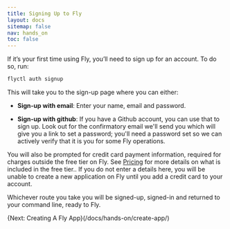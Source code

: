 ```yaml
---
title: Signing Up to Fly
layout: docs
sitemap: false
nav: hands_on
toc: false
---
```


If it’s your first time using Fly, you’ll need to sign up for an account. To do so, run:

```cmd
flyctl auth signup
```

This will take you to the sign-up page where you can either:

* **Sign-up with email**: Enter your name, email and password. 

* **Sign-up with github**: If you have a Github account, you can use that to sign up. Look out for the confirmatory email we'll send you which will give you a link to set a password; you'll need a password set so we can actively verify that it is you for some Fly operations.

You will also be prompted for credit card payment information, required for charges outside the free tier on Fly. See [Pricing](/docs/about/pricing) for more details on what is included in the free tier.. If you do not enter a details here, you will be unable to create a new application on Fly until you add a credit card to your account.

Whichever route you take you will be signed-up, signed-in and returned to your command line, ready to Fly.

{Next: Creating A Fly App}(/docs/hands-on/create-app/)

